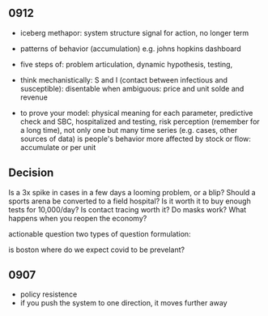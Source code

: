
## 0912
- iceberg methapor: system structure
signal for action, no longer term
- patterns of behavior (accumulation) e.g. johns hopkins dashboard
- five steps of: problem articulation, dynamic hypothesis, testing,  
- think mechanistically: S and I (contact between infectious and susceptible): disentable when ambiguous: price and unit solde and revenue 

- to prove your model: physical meaning for each parameter, predictive check and SBC, hospitalized and testing, risk perception (remember for a long time), not only one but many time series (e.g. cases, other sources of data)
is people's behavior more affected by stock or flow: accumulate or per unit

## Decision
Is a 3x spike in cases in a few days a looming problem, or a blip?
Should a sports arena be converted to a field hospital?
Is it worth it to buy enough tests for 10,000/day?
Is contact tracing worth it?
Do masks work?
What happens when you reopen the economy?

actionable question
two types of question formulation: 

is boston 
where do we expect covid to be prevelant?
## 0907
- policy resistence
- if you push the system to one direction, it moves further away